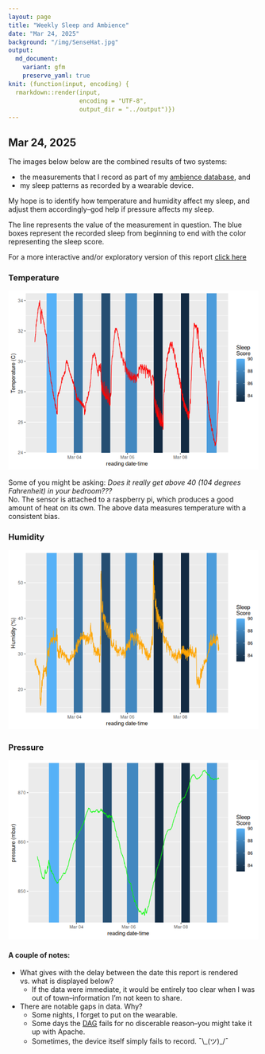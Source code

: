 ```yaml
---
layout: page
title: "Weekly Sleep and Ambience"
date: "Mar 24, 2025"
background: "/img/SenseHat.jpg"
output:
  md_document:
    variant: gfm
    preserve_yaml: true
knit: (function(input, encoding) {
  rmarkdown::render(input,
                    encoding = "UTF-8",
                    output_dir = "../output")})
---
```


## Mar 24, 2025

The images below below are the combined results of two systems:

- the measurements that I record as part of my [ambience
  database](https://snyderjo.github.io/ambience/), and  
- my sleep patterns as recorded by a wearable device.

My hope is to identify how temperature and humidity affect my sleep, and
adjust them accordingly–god help if pressure affects my sleep.

The line represents the value of the measurement in question. The blue
boxes represent the recorded sleep from beginning to end with the color
representing the sleep score.

For a more interactive and/or exploratory version of this report [click
here](weeklyReport.html)

### Temperature

![](images/Temperature-1.png)<!-- -->

Some of you might be asking: *Does it really get above 40 (104 degrees
Fahrenheit) in your bedroom???*  
No. The sensor is attached to a raspberry pi, which produces a good
amount of heat on its own. The above data measures temperature with a
consistent bias.

### Humidity

![](images/humidity-1.png)<!-- -->

### Pressure

![](images/pressure-1.png)<!-- -->

#### A couple of notes:

- What gives with the delay between the date this report is rendered
  vs. what is displayed below?
  - If the data were immediate, it would be entirely too clear when I
    was out of town–information I’m not keen to share.  
- There are notable gaps in data. Why?
  - Some nights, I forget to put on the wearable.  
  - Some days the
    [DAG](https://airflow.apache.org/docs/apache-airflow/1.10.9/concepts.html)
    fails for no discerable reason–you might take it up with Apache.  
  - Sometimes, the device itself simply fails to record. ¯\\\_(ツ)\_/¯
